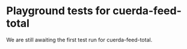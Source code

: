 # Playground tests for cuerda-feed-total
We are still awaiting the first test run for cuerda-feed-total.
